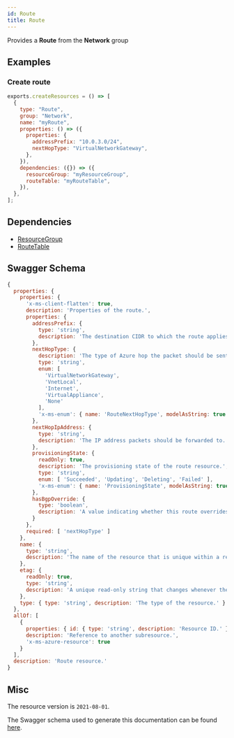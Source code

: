 ```yaml
---
id: Route
title: Route
---
```

Provides a **Route** from the **Network** group
## Examples
### Create route
```js
exports.createResources = () => [
  {
    type: "Route",
    group: "Network",
    name: "myRoute",
    properties: () => ({
      properties: {
        addressPrefix: "10.0.3.0/24",
        nextHopType: "VirtualNetworkGateway",
      },
    }),
    dependencies: ({}) => ({
      resourceGroup: "myResourceGroup",
      routeTable: "myRouteTable",
    }),
  },
];

```
## Dependencies
- [ResourceGroup](../Resources/ResourceGroup.md)
- [RouteTable](../Network/RouteTable.md)
## Swagger Schema
```js
{
  properties: {
    properties: {
      'x-ms-client-flatten': true,
      description: 'Properties of the route.',
      properties: {
        addressPrefix: {
          type: 'string',
          description: 'The destination CIDR to which the route applies.'
        },
        nextHopType: {
          description: 'The type of Azure hop the packet should be sent to.',
          type: 'string',
          enum: [
            'VirtualNetworkGateway',
            'VnetLocal',
            'Internet',
            'VirtualAppliance',
            'None'
          ],
          'x-ms-enum': { name: 'RouteNextHopType', modelAsString: true }
        },
        nextHopIpAddress: {
          type: 'string',
          description: 'The IP address packets should be forwarded to. Next hop values are only allowed in routes where the next hop type is VirtualAppliance.'
        },
        provisioningState: {
          readOnly: true,
          description: 'The provisioning state of the route resource.',
          type: 'string',
          enum: [ 'Succeeded', 'Updating', 'Deleting', 'Failed' ],
          'x-ms-enum': { name: 'ProvisioningState', modelAsString: true }
        },
        hasBgpOverride: {
          type: 'boolean',
          description: 'A value indicating whether this route overrides overlapping BGP routes regardless of LPM.'
        }
      },
      required: [ 'nextHopType' ]
    },
    name: {
      type: 'string',
      description: 'The name of the resource that is unique within a resource group. This name can be used to access the resource.'
    },
    etag: {
      readOnly: true,
      type: 'string',
      description: 'A unique read-only string that changes whenever the resource is updated.'
    },
    type: { type: 'string', description: 'The type of the resource.' }
  },
  allOf: [
    {
      properties: { id: { type: 'string', description: 'Resource ID.' } },
      description: 'Reference to another subresource.',
      'x-ms-azure-resource': true
    }
  ],
  description: 'Route resource.'
}
```
## Misc
The resource version is `2021-08-01`.

The Swagger schema used to generate this documentation can be found [here](https://github.com/Azure/azure-rest-api-specs/tree/main/specification/network/resource-manager/Microsoft.Network/stable/2021-08-01/routeTable.json).

